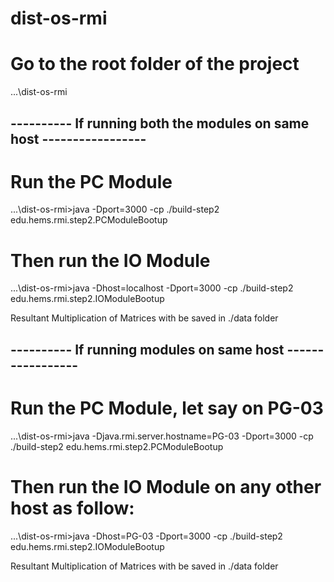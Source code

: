 # dist-os-rmi

# Go to the root folder of the project
...\dist-os-rmi

## ---------- If running both the modules on same host -----------------

# Run the PC Module 
...\dist-os-rmi>java -Dport=3000 -cp ./build-step2 edu.hems.rmi.step2.PCModuleBootup

# Then run the IO Module
...\dist-os-rmi>java -Dhost=localhost -Dport=3000 -cp ./build-step2 edu.hems.rmi.step2.IOModuleBootup

Resultant Multiplication of Matrices with be saved in ./data folder

## ---------- If running modules on same host -----------------

# Run the PC Module, let say on PG-03 
...\dist-os-rmi>java -Djava.rmi.server.hostname=PG-03 -Dport=3000 -cp ./build-step2 edu.hems.rmi.step2.PCModuleBootup

# Then run the IO Module on any other host as follow:
...\dist-os-rmi>java -Dhost=PG-03 -Dport=3000 -cp ./build-step2 edu.hems.rmi.step2.IOModuleBootup

Resultant Multiplication of Matrices with be saved in ./data folder

